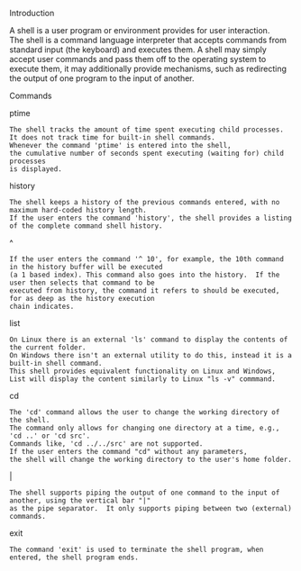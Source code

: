 Introduction

A shell is a user program or environment provides for user interaction.  
The shell is a command language interpreter that accepts commands from 
standard input (the keyboard) and executes them. A shell may simply 
accept user commands and pass them off to the operating system to 
execute them, it may additionally provide mechanisms, such as redirecting
the output of one program to the input of another.

Commands

ptime

    The shell tracks the amount of time spent executing child processes. 
    It does not track time for built-in shell commands.  
    Whenever the command 'ptime' is entered into the shell, 
    the cumulative number of seconds spent executing (waiting for) child processes 
    is displayed.
    
history

    The shell keeps a history of the previous commands entered, with no maximum hard-coded history length.
    If the user enters the command 'history', the shell provides a listing of the complete command shell history.
    
^ <number>
    
    If the user enters the command '^ 10', for example, the 10th command in the history buffer will be executed
    (a 1 based index). This command also goes into the history.  If the user then selects that command to be 
    executed from history, the command it refers to should be executed, for as deep as the history execution 
    chain indicates.

list

    On Linux there is an external 'ls' command to display the contents of the current folder.  
    On Windows there isn't an external utility to do this, instead it is a built-in shell command.  
    This shell provides equivalent functionality on Linux and Windows, 
    List will display the content similarly to Linux "ls -v" commmand.

cd

    The 'cd' command allows the user to change the working directory of the shell. 
    The command only allows for changing one directory at a time, e.g., 'cd ..' or 'cd src'.  
    Commands like, 'cd ../../src' are not supported. 
    If the user enters the command "cd" without any parameters, 
    the shell will change the working directory to the user's home folder.

|

    The shell supports piping the output of one command to the input of another, using the vertical bar "|" 
    as the pipe separator.  It only supports piping between two (external) commands.

exit

    The command 'exit' is used to terminate the shell program, when entered, the shell program ends.
